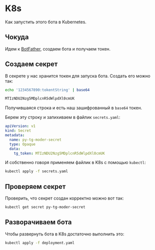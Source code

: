 # K8s

Как запустить этого бота в Kubernetes.

## Чокуда

Идем к [BotFather](https://t.me/BotFather), создаем бота и получаем токен.

## Создаем секрет

В секрете у нас хранится токен для запуска бота. Создать его можно так:

```bash
echo '1234567890:tokentString' | base64

MTIzNDU2Nzg5MDplcnR5dWlpdXl0cmUK
```

Получившаяся строка и есть наш зашифрованный в `base64` токен.

Берем эту строку и запихиваем в файлик `secrets.yaml`:

```yaml
apiVersion: v1
kind: Secret
metadata:
  name: py-tg-moder-secret
  type: Opaque
  data:
    tg_token: MTIzNDU2Nzg5MDplcnR5dWlpdXl0cmUK
```

И собственно говоря применяем файлик в K8s с помощью `kubectl`:

```bash
kubectl apply -f secrets.yaml
```

## Проверяем секрет

Проверить, что секрет создан корректно можно вот так:

```bash
kubectl get secret py-tg-moder-secret
```

## Разворачиваем бота

Чтобы развернуть бота в K8s достаточно выполнить это:

```bash
kubectl apply -f deployment.yaml
```



